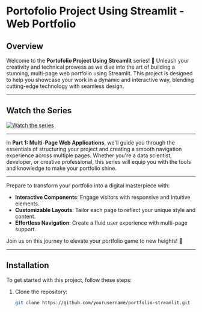 # Portofolio Project Using Streamlit - Web Portfolio

## Overview

Welcome to the **Portofolio Project Using Streamlit** series! 🌟 Unleash your creativity and technical prowess as we dive into the art of building a stunning, multi-page web portfolio using Streamlit. This project is designed to help you showcase your work in a dynamic and interactive way, blending cutting-edge technology with seamless design.

---

## Watch the Series

[![Watch the series](https://img.youtube.com/vi/jYL6tdUnOxc/0.jpg)](https://www.youtube.com/playlist?list=PLGXGOHg9776WlK6VG3zfx7MoFucNXldw3)

---

In **Part 1: Multi-Page Web Applications**, we'll guide you through the essentials of structuring your project and creating a smooth navigation experience across multiple pages. Whether you're a data scientist, developer, or creative professional, this series will equip you with the tools and knowledge to make your portfolio shine.

---

Prepare to transform your portfolio into a digital masterpiece with:

- **Interactive Components**: Engage visitors with responsive and intuitive elements.
- **Customizable Layouts**: Tailor each page to reflect your unique style and content.
- **Effortless Navigation**: Create a fluid user experience with multi-page support.

Join us on this journey to elevate your portfolio game to new heights! 🚀

---

## Installation

To get started with this project, follow these steps:

1. Clone the repository:

   ```bash
   git clone https://github.com/yourusername/portfolio-streamlit.git
